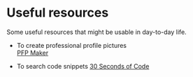 # Useful resources
Some useful resources that might be usable in day-to-day life.

* To create professional profile pictures <br/>
[PFP Maker](https://www.pfpmaker.com)

* To search code snippets
[30 Seconds of Code](https://www.30secondsofcode.org/)
